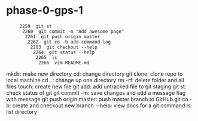 # phase-0-gps-1

         2259  git st
          2260  git commit -m "Add awesome page"
           2261  git push origin master
            2262  git co -b add-command-log
             2263  git checkout --help
              2264  git status --help
               2265  ls
                2266  vim README.md
mkdir: make new directory
cd: change directory
git clone: clone repo to local machine
cd ..: change up one directory 
rm -rf: delete folder and all files 
touch: create new file
git add: add untracked file to git staging
git st: check status of git
git commit -m: save changes and add a message flag with message
git push origin master: push master branch to GitHub
git co -b: create and checkout new branch
--help: view docs for a git command
ls: list directory

